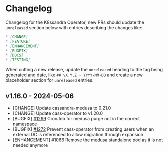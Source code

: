 # Changelog

Changelog for the K8ssandra Operator, new PRs should update the `unreleased` section below with entries describing the changes like:

```markdown
* [CHANGE]
* [FEATURE]
* [ENHANCEMENT]
* [BUGFIX]
* [DOCS]
* [TESTING]
```

When cutting a new release, update the `unreleased` heading to the tag being generated and date, like `## vX.Y.Z - YYYY-MM-DD` and create a new placeholder section for  `unreleased` entries.

## v1.16.0 - 2024-05-06

* [CHANGE] Update cassandra-medusa to 0.21.0
* [CHANGE] []() Update cass-operator to v1.20.0
* [BUGFIX] [#1299](https://github.com/k8ssandra/k8ssandra-operator/issues/1299) CronJob for medusa purge not in the correct namespace
* [BUGFIX] [#1272](https://github.com/k8ssandra/k8ssandra-operator/issues/1272) Prevent cass-operator from creating users when an external DC is referenced to allow migration through expansion
* [ENHANCEMENT] [#1066](https://github.com/k8ssandra/k8ssandra-operator/issues/1066) Remove the medusa standalone pod as it is not needed anymore
